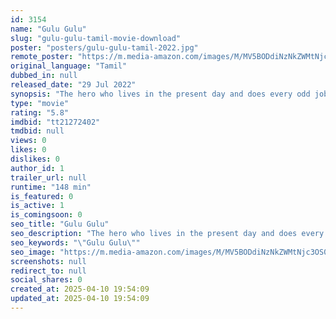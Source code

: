```yaml
---
id: 3154
name: "Gulu Gulu"
slug: "gulu-gulu-tamil-movie-download"
poster: "posters/gulu-gulu-tamil-2022.jpg"
remote_poster: "https://m.media-amazon.com/images/M/MV5BODdiNzNkZWMtNjc3OS00ZTU2LWE5NWUtN2Q2M2FkYjdjNGExXkEyXkFqcGc@._V1_SX300.jpg"
original_language: "Tamil"
dubbed_in: null
released_date: "29 Jul 2022"
synopsis: "The hero who lives in the present day and does every odd job for survival. He is approached for help by a group of youngsters who want to rescue one of their friends from a kidnap. But that kidnap had happened due to mistaken iden..."
type: "movie"
rating: "5.8"
imdbid: "tt21272402"
tmdbid: null
views: 0
likes: 0
dislikes: 0
author_id: 1
trailer_url: null
runtime: "148 min"
is_featured: 0
is_active: 1
is_comingsoon: 0
seo_title: "Gulu Gulu"
seo_description: "The hero who lives in the present day and does every odd job for survival. He is approached for help by a group of youngsters who want to rescue one of their friends from a kidnap. But that kidnap had happened due to mistaken iden..."
seo_keywords: "\"Gulu Gulu\""
seo_image: "https://m.media-amazon.com/images/M/MV5BODdiNzNkZWMtNjc3OS00ZTU2LWE5NWUtN2Q2M2FkYjdjNGExXkEyXkFqcGc@._V1_SX300.jpg"
screenshots: null
redirect_to: null
social_shares: 0
created_at: 2025-04-10 19:54:09
updated_at: 2025-04-10 19:54:09
---
```


